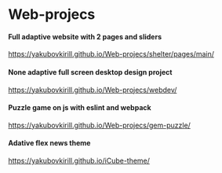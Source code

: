 # Web-projecs

#### Full adaptive website with 2 pages and sliders
https://yakubovkirill.github.io/Web-projecs/shelter/pages/main/

#### None adaptive full screen desktop design project
https://yakubovkirill.github.io/Web-projecs/webdev/

#### Puzzle game on js with eslint and webpack
https://yakubovkirill.github.io/Web-projecs/gem-puzzle/

#### Adative flex news theme
https://yakubovkirill.github.io/iCube-theme/
